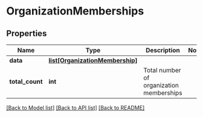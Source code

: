# OrganizationMemberships

## Properties
Name | Type | Description | Notes
------------ | ------------- | ------------- | -------------
**data** | [**list[OrganizationMembership]**](OrganizationMembership.md) |  | 
**total_count** | **int** | Total number of organization memberships  | 

[[Back to Model list]](../README.md#documentation-for-models) [[Back to API list]](../README.md#documentation-for-api-endpoints) [[Back to README]](../README.md)

